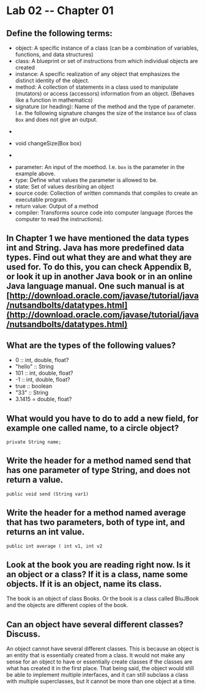 # Lab 02 -- Chapter 01

## Define the following terms:
* object: A specific instance of a class (can be a combination of variables, functions, and data structures)  
* class: A blueprint or set of instructions from which individual objects are created
* instance: A specific realization of any object that emphasizes the distinct identity of the object.
* method: A collection of statements in a class used to manipulate (mutators) or access (accessors) information from an object. (Behaves like a function in mathematics) 
* signature (or heading): Name of the method and the type of parameter. I.e. the following signature changes the size of the instance `box` of class `Box` and does not give an output.
* ```
* void changeSize(Box box)
* ```
* parameter: An input of the moethod. I.e. `box` is the parameter in the example above. 
* type: Define what values the parameter is allowed to be.
* state: Set of values desribing an object
* source code: Collection of written commands that compiles to create an executable program.
* return value: Output of a method
* compiler: Transforms source code into computer language (forces the computer to read the instructions).
## In Chapter 1 we have mentioned the data types int and String. Java has more predefined data types. Find out what they are and what they are used for. To do this, you can check Appendix B, or look it up in another Java book or in an online Java language manual. One such manual is at [http://download.oracle.com/javase/tutorial/java/nutsandbolts/datatypes.html](http://download.oracle.com/javase/tutorial/java/nutsandbolts/datatypes.html)

## What are the types of the following values?

* 0 :: int, double, float? 
* "hello" :: String   
* 101 :: int, double, float?
* -1 :: int, double, float?
* true :: boolean
* "33" :: String 
* 3.1415 = double, float?
## What would you have to do to add a new field, for example one called name, to a circle object?
```
private String name;
```
## Write the header for a method named send that has one parameter of type String, and does not return a value.
```
public void send (String var1)
```
## Write the header for a method named average that has two parameters, both of type int, and returns an int value.
```
public int average ( int v1, int v2
```

## Look at the book you are reading right now. Is it an object or a class? If it is a class, name some objects. If it is an object, name its class.
The book is an object of class Books.
Or the book is a class called BluJBook and the objects are different copies of the book.

## Can an object have several different classes? Discuss.
An object cannot have several different classes. This is because an object is an entity that is essentially created from a class. It would not make any sense for an object to have or essentially create classes if the classes are what has created it in the first place. That being said, the object would still be able to implement multiple interfaces, and it can still subclass a class with multiple superclasses, but it cannot be more than one object at a time.
